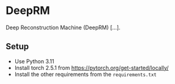 # DeepRM

Deep Reconstruction Machine (DeepRM) [...].

## Setup

- Use Python 3.11
- Install torch  2.5.1 from https://pytorch.org/get-started/locally/
- Install the other requirements from the `requirements.txt`
